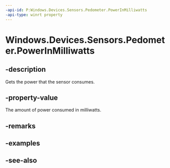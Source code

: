 ----api-id: P:Windows.Devices.Sensors.Pedometer.PowerInMilliwatts
-api-type: winrt property
---<!-- Property syntaxpublic double PowerInMilliwatts { get; }--># Windows.Devices.Sensors.Pedometer.PowerInMilliwatts## -descriptionGets the power that the sensor consumes.## -property-valueThe amount of power consumed in milliwatts.## -remarks## -examples## -see-also
